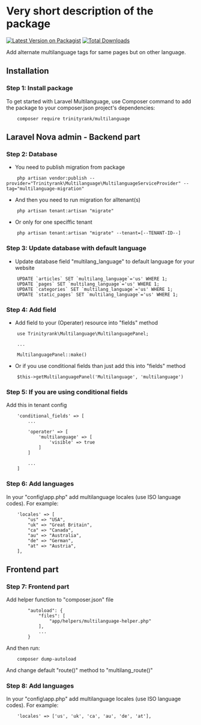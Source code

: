 # Very short description of the package

[![Latest Version on Packagist](https://img.shields.io/packagist/v/trinityrank/multilanguage.svg?style=flat-square)](https://packagist.org/packages/trinityrank/multilanguage)
[![Total Downloads](https://img.shields.io/packagist/dt/trinityrank/multilanguage.svg?style=flat-square)](https://packagist.org/packages/trinityrank/multilanguage)

Add alternate multilanguage tags for same pages but on other language.

## Installation

### Step 1: Install package

To get started with Laravel Multilanguage, use Composer command to add the package to your composer.json project's dependencies:

```shell
    composer require trinityrank/multilanguage
```

## Laravel Nova admin - Backend part

### Step 2: Database

- You need to publish migration from package

```shell
    php artisan vendor:publish --provider="Trinityrank\Multilanguage\MultilanguageServiceProvider" --tag="multilanguage-migration"
```

- And then you need to run migration for alltenant(s)

```shell
    php artisan tenant:artisan "migrate"
```

- Or only for one speciffic tenant

```shell
    php artisan tenant:artisan "migrate" --tenant=[--TENANT-ID--]
```

### Step 3: Update database with default language

- Update database field "multilang_language" to default language for your website

```shell
    UPDATE `articles` SET `multilang_language`='us' WHERE 1;
    UPDATE `pages` SET `multilang_language`='us' WHERE 1;
    UPDATE `categories` SET `multilang_language`='us' WHERE 1;
    UPDATE `static_pages` SET `multilang_language`='us' WHERE 1;
```


### Step 4: Add field

- Add field to your (Operater) resource into "fields" method

```shell
    use Trinityrank\Multilanguage\MultilanguagePanel;
    
    ...
    
    MultilanguagePanel::make()
```

- Or if you use conditional fields than just add this into "fields" method
```shell
    $this->getMultilanguagePanel('Multilanguage', 'multilanguage')
```

### Step 5: If you are using conditional fields

Add this in tenant config

```shell
    'conditional_fields' => [
        ...

        'operater' => [
            'multilanguage' => [
                'visible' => true
            ]
        ]

        ...
    ]
```

### Step 6: Add languages

In your "config\app.php" add multilanguage locales (use ISO language codes). For example:

```shell
    'locales' => [
        "us" => "USA",
        "uk" => "Great Britain",
        "ca" => "Canada",
        "au" => "Australia",
        "de" => "German",
        "at" => "Austria",
    ],
```

## Frontend part

### Step 7: Frontend part

Add helper function to "composer.json" file

```shell
        "autoload": {
            "files": [
                "app/helpers/multilanguage-helper.php"
            ],
            ...
        } 
```

And then run:

```shell
    composer dump-autoload
```

And change default "route()" method to "multilang_route()"


### Step 8: Add languages

In your "config\app.php" add multilanguage locales (use ISO language codes). For example:

```shell
    'locales' => ['us', 'uk', 'ca', 'au', 'de', 'at'],
```